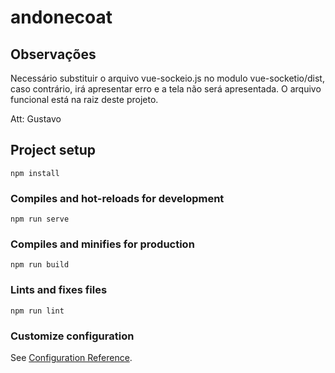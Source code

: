 # andonecoat

## Observações

Necessário substituir o arquivo vue-sockeio.js no modulo vue-socketio/dist, caso contrário, irá apresentar erro e a tela não será apresentada.
O arquivo funcional está na raiz deste projeto.

Att: Gustavo

## Project setup
```
npm install
```

### Compiles and hot-reloads for development
```
npm run serve
```

### Compiles and minifies for production
```
npm run build
```

### Lints and fixes files
```
npm run lint
```

### Customize configuration
See [Configuration Reference](https://cli.vuejs.org/config/).


